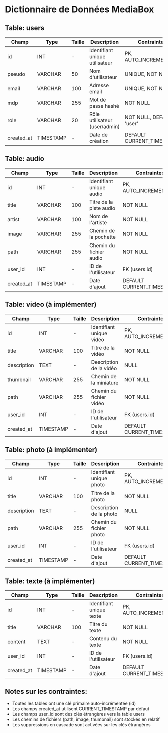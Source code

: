 # Dictionnaire de Données MediaBox

## Table: users
| Champ      | Type         | Taille | Description                    | Contraintes |
|------------|--------------|---------|--------------------------------|-------------|
| id         | INT          | -       | Identifiant unique utilisateur | PK, AUTO_INCREMENT |
| pseudo     | VARCHAR      | 50      | Nom d'utilisateur             | UNIQUE, NOT NULL |
| email      | VARCHAR      | 100     | Adresse email                 | UNIQUE, NOT NULL |
| mdp        | VARCHAR      | 255     | Mot de passe hashé            | NOT NULL |
| role       | VARCHAR      | 20      | Rôle utilisateur (user/admin) | NOT NULL, DEFAULT 'user' |
| created_at | TIMESTAMP    | -       | Date de création              | DEFAULT CURRENT_TIMESTAMP |

## Table: audio
| Champ      | Type         | Taille | Description                    | Contraintes |
|------------|--------------|---------|--------------------------------|-------------|
| id         | INT          | -       | Identifiant unique audio      | PK, AUTO_INCREMENT |
| title      | VARCHAR      | 100     | Titre de la piste audio       | NOT NULL |
| artist     | VARCHAR      | 100     | Nom de l'artiste              | NOT NULL |
| image      | VARCHAR      | 255     | Chemin de la pochette         | NOT NULL |
| path       | VARCHAR      | 255     | Chemin du fichier audio       | NOT NULL |
| user_id    | INT          | -       | ID de l'utilisateur           | FK (users.id) |
| created_at | TIMESTAMP    | -       | Date d'ajout                  | DEFAULT CURRENT_TIMESTAMP |

## Table: video (à implémenter)
| Champ      | Type         | Taille | Description                    | Contraintes |
|------------|--------------|---------|--------------------------------|-------------|
| id         | INT          | -       | Identifiant unique vidéo      | PK, AUTO_INCREMENT |
| title      | VARCHAR      | 100     | Titre de la vidéo             | NOT NULL |
| description| TEXT         | -       | Description de la vidéo       | NULL |
| thumbnail  | VARCHAR      | 255     | Chemin de la miniature        | NOT NULL |
| path       | VARCHAR      | 255     | Chemin du fichier vidéo       | NOT NULL |
| user_id    | INT          | -       | ID de l'utilisateur           | FK (users.id) |
| created_at | TIMESTAMP    | -       | Date d'ajout                  | DEFAULT CURRENT_TIMESTAMP |

## Table: photo (à implémenter)
| Champ      | Type         | Taille | Description                    | Contraintes |
|------------|--------------|---------|--------------------------------|-------------|
| id         | INT          | -       | Identifiant unique photo      | PK, AUTO_INCREMENT |
| title      | VARCHAR      | 100     | Titre de la photo             | NOT NULL |
| description| TEXT         | -       | Description de la photo       | NULL |
| path       | VARCHAR      | 255     | Chemin du fichier photo       | NOT NULL |
| user_id    | INT          | -       | ID de l'utilisateur           | FK (users.id) |
| created_at | TIMESTAMP    | -       | Date d'ajout                  | DEFAULT CURRENT_TIMESTAMP |

## Table: texte (à implémenter)
| Champ      | Type         | Taille | Description                    | Contraintes |
|------------|--------------|---------|--------------------------------|-------------|
| id         | INT          | -       | Identifiant unique texte      | PK, AUTO_INCREMENT |
| title      | VARCHAR      | 100     | Titre du texte                | NOT NULL |
| content    | TEXT         | -       | Contenu du texte              | NOT NULL |
| user_id    | INT          | -       | ID de l'utilisateur           | FK (users.id) |
| created_at | TIMESTAMP    | -       | Date d'ajout                  | DEFAULT CURRENT_TIMESTAMP |

## Notes sur les contraintes:
- Toutes les tables ont une clé primaire auto-incrémentée (id)
- Les champs created_at utilisent CURRENT_TIMESTAMP par défaut
- Les champs user_id sont des clés étrangères vers la table users
- Les chemins de fichiers (path, image, thumbnail) sont stockés en relatif
- Les suppressions en cascade sont activées sur les clés étrangères
